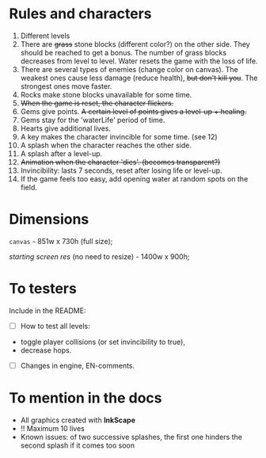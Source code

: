 # Rules and characters

1. Different levels
2. There are ~~grass~~ stone blocks (different color?) on the other side. They should be reached to get a bonus. The number of grass blocks decreases from level to level. Water resets the game with the loss of life.
3. There are several types of enemies (change color on canvas). The weakest ones cause less damage (reduce health), ~~but don't kill you~~. The strongest ones move faster.
4. Rocks make stone blocks unavailable for some time.
5. ~~When the game is reset, the character flickers.~~
6. Gems give points. ~~A certain level of points gives a level-up + healing.~~
7. Gems stay for the 'waterLife' period of time.
8. Hearts give additional lives.
9. A key makes the character invincible for some time. (see 12)
10. A splash when the character reaches the other side.
11. A splash after a level-up.
12. ~~Animation when the character 'dies'. (becomes transparent?)~~
13. Invincibility: lasts 7 seconds, reset after losing life or level-up.
14. If the game feels too easy, add opening water at random spots on the field.

# Dimensions
`canvas` - 851w x 730h (full size);

_starting screen res_ (no need to resize) - 1400w x 900h;

# To testers
Include in the README:
- [ ] How to test all levels:
 - toggle player collisions (or set invincibility to true),
 - decrease hops.
- [ ] Changes in engine, EN-comments.

# To mention in the docs
- All graphics created with **InkScape**
- :bangbang: Maximum 10 lives
- Known issues: of two successive splashes, the first one hinders the second splash if it comes too soon
